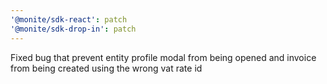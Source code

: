 ```yaml
---
'@monite/sdk-react': patch
'@monite/sdk-drop-in': patch
---
```


Fixed bug that prevent entity profile modal from being opened and invoice from being created using the wrong vat rate id
